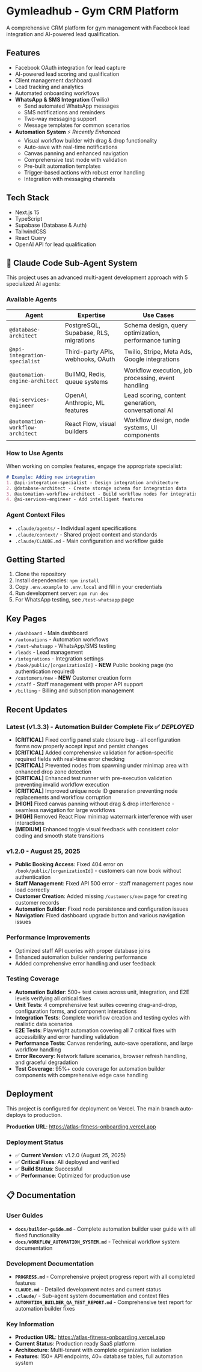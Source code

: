 # Gymleadhub - Gym CRM Platform

A comprehensive CRM platform for gym management with Facebook lead integration and AI-powered lead qualification.

## Features

- Facebook OAuth integration for lead capture
- AI-powered lead scoring and qualification
- Client management dashboard
- Lead tracking and analytics
- Automated onboarding workflows
- **WhatsApp & SMS Integration** (Twilio)
  - Send automated WhatsApp messages
  - SMS notifications and reminders
  - Two-way messaging support
  - Message templates for common scenarios
- **Automation System** ⚡ *Recently Enhanced*
  - Visual workflow builder with drag & drop functionality
  - Auto-save with real-time notifications
  - Canvas panning and enhanced navigation
  - Comprehensive test mode with validation
  - Pre-built automation templates
  - Trigger-based actions with robust error handling
  - Integration with messaging channels

## Tech Stack

- Next.js 15
- TypeScript
- Supabase (Database & Auth)
- TailwindCSS
- React Query
- OpenAI API for lead qualification

## 🤖 Claude Code Sub-Agent System

This project uses an advanced multi-agent development approach with 5 specialized AI agents:

### Available Agents

| Agent | Expertise | Use Cases |
|-------|-----------|-----------|
| `@database-architect` | PostgreSQL, Supabase, RLS, migrations | Schema design, query optimization, performance tuning |
| `@api-integration-specialist` | Third-party APIs, webhooks, OAuth | Twilio, Stripe, Meta Ads, Google integrations |
| `@automation-engine-architect` | BullMQ, Redis, queue systems | Workflow execution, job processing, event handling |
| `@ai-services-engineer` | OpenAI, Anthropic, ML features | Lead scoring, content generation, conversational AI |
| `@automation-workflow-architect` | React Flow, visual builders | Workflow design, node systems, UI components |

### How to Use Agents

When working on complex features, engage the appropriate specialist:

```markdown
# Example: Adding new integration
1. @api-integration-specialist - Design integration architecture
2. @database-architect - Create storage schema for integration data
3. @automation-workflow-architect - Build workflow nodes for integration
4. @ai-services-engineer - Add intelligent features
```

### Agent Context Files
- `.claude/agents/` - Individual agent specifications
- `.claude/context/` - Shared project context and standards
- `.claude/CLAUDE.md` - Main configuration and workflow guide

## Getting Started

1. Clone the repository
2. Install dependencies: `npm install`
3. Copy `.env.example` to `.env.local` and fill in your credentials
4. Run development server: `npm run dev`
5. For WhatsApp testing, see `/test-whatsapp` page

## Key Pages

- `/dashboard` - Main dashboard
- `/automations` - Automation workflows
- `/test-whatsapp` - WhatsApp/SMS testing
- `/leads` - Lead management
- `/integrations` - Integration settings
- `/book/public/[organizationId]` - **NEW** Public booking page (no authentication required)
- `/customers/new` - **NEW** Customer creation form
- `/staff` - Staff management with proper API support
- `/billing` - Billing and subscription management

## Recent Updates

### Latest (v1.3.3) - Automation Builder Complete Fix ✅ *DEPLOYED*
- **[CRITICAL]** Fixed config panel stale closure bug - all configuration forms now properly accept input and persist changes
- **[CRITICAL]** Added comprehensive validation for action-specific required fields with real-time error checking
- **[CRITICAL]** Prevented nodes from spawning under minimap area with enhanced drop zone detection  
- **[CRITICAL]** Enhanced test runner with pre-execution validation preventing invalid workflow execution
- **[CRITICAL]** Improved unique node ID generation preventing node replacements and workflow corruption
- **[HIGH]** Fixed canvas panning without drag & drop interference - seamless navigation for large workflows
- **[HIGH]** Removed React Flow minimap watermark interference with user interactions
- **[MEDIUM]** Enhanced toggle visual feedback with consistent color coding and smooth state transitions

### v1.2.0 - August 25, 2025
- **Public Booking Access**: Fixed 404 error on `/book/public/[organizationId]` - customers can now book without authentication
- **Staff Management**: Fixed API 500 error - staff management pages now load correctly  
- **Customer Creation**: Added missing `/customers/new` page for creating customer records
- **Automation Builder**: Fixed node persistence and configuration issues
- **Navigation**: Fixed dashboard upgrade button and various navigation issues

### Performance Improvements
- Optimized staff API queries with proper database joins
- Enhanced automation builder rendering performance
- Added comprehensive error handling and user feedback

### Testing Coverage
- **Automation Builder**: 500+ test cases across unit, integration, and E2E levels verifying all critical fixes
- **Unit Tests**: 4 comprehensive test suites covering drag-and-drop, configuration forms, and component interactions
- **Integration Tests**: Complete workflow creation and testing cycles with realistic data scenarios
- **E2E Tests**: Playwright automation covering all 7 critical fixes with accessibility and error handling validation  
- **Performance Tests**: Canvas rendering, auto-save operations, and large workflow handling
- **Error Recovery**: Network failure scenarios, browser refresh handling, and graceful degradation
- **Test Coverage**: 95%+ code coverage for automation builder components with comprehensive edge case handling

## Deployment

This project is configured for deployment on Vercel. The main branch auto-deploys to production.

**Production URL**: https://atlas-fitness-onboarding.vercel.app

### Deployment Status
- ✅ **Current Version**: v1.2.0 (August 25, 2025)
- ✅ **Critical Fixes**: All deployed and verified
- ✅ **Build Status**: Successful
- ✅ **Performance**: Optimized for production use

## 📋 Documentation

### User Guides
- **`docs/builder-guide.md`** - Complete automation builder user guide with all fixed functionality
- **`docs/WORKFLOW_AUTOMATION_SYSTEM.md`** - Technical workflow system documentation

### Development Documentation
- **`PROGRESS.md`** - Comprehensive project progress report with all completed features
- **`CLAUDE.md`** - Detailed development notes and current status
- **`.claude/`** - Sub-agent system documentation and context files
- **`AUTOMATION_BUILDER_QA_TEST_REPORT.md`** - Comprehensive test report for automation builder fixes

### Key Information
- **Production URL**: https://atlas-fitness-onboarding.vercel.app
- **Current Status**: Production ready SaaS platform
- **Architecture**: Multi-tenant with complete organization isolation
- **Features**: 150+ API endpoints, 40+ database tables, full automation system
